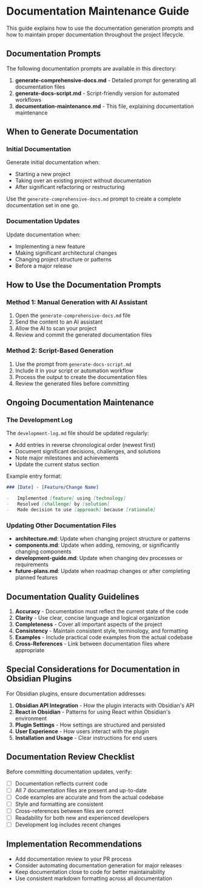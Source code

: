 # Documentation Maintenance Guide

This guide explains how to use the documentation generation prompts and how to maintain proper documentation throughout the project lifecycle.

## Documentation Prompts

The following documentation prompts are available in this directory:

1. **generate-comprehensive-docs.md** - Detailed prompt for generating all documentation files
2. **generate-docs-script.md** - Script-friendly version for automated workflows
3. **documentation-maintenance.md** - This file, explaining documentation maintenance

## When to Generate Documentation

### Initial Documentation

Generate initial documentation when:

-   Starting a new project
-   Taking over an existing project without documentation
-   After significant refactoring or restructuring

Use the `generate-comprehensive-docs.md` prompt to create a complete documentation set in one go.

### Documentation Updates

Update documentation when:

-   Implementing a new feature
-   Making significant architectural changes
-   Changing project structure or patterns
-   Before a major release

## How to Use the Documentation Prompts

### Method 1: Manual Generation with AI Assistant

1. Open the `generate-comprehensive-docs.md` file
2. Send the content to an AI assistant
3. Allow the AI to scan your project
4. Review and commit the generated documentation files

### Method 2: Script-Based Generation

1. Use the prompt from `generate-docs-script.md`
2. Include it in your script or automation workflow
3. Process the output to create the documentation files
4. Review the generated files before committing

## Ongoing Documentation Maintenance

### The Development Log

The `development-log.md` file should be updated regularly:

-   Add entries in reverse chronological order (newest first)
-   Document significant decisions, challenges, and solutions
-   Note major milestones and achievements
-   Update the current status section

Example entry format:

```markdown
### [Date] - [Feature/Change Name]

-   Implemented [feature] using [technology]
-   Resolved [challenge] by [solution]
-   Made decision to use [approach] because [rationale]
```

### Updating Other Documentation Files

-   **architecture.md**: Update when changing project structure or patterns
-   **components.md**: Update when adding, removing, or significantly changing components
-   **development-guide.md**: Update when changing dev processes or requirements
-   **future-plans.md**: Update when roadmap changes or after completing planned features

## Documentation Quality Guidelines

1. **Accuracy** - Documentation must reflect the current state of the code
2. **Clarity** - Use clear, concise language and logical organization
3. **Completeness** - Cover all important aspects of the project
4. **Consistency** - Maintain consistent style, terminology, and formatting
5. **Examples** - Include practical code examples from the actual codebase
6. **Cross-References** - Link between documentation files where appropriate

## Special Considerations for Documentation in Obsidian Plugins

For Obsidian plugins, ensure documentation addresses:

1. **Obsidian API Integration** - How the plugin interacts with Obsidian's API
2. **React in Obsidian** - Patterns for using React within Obsidian's environment
3. **Plugin Settings** - How settings are structured and persisted
4. **User Experience** - How users interact with the plugin
5. **Installation and Usage** - Clear instructions for end users

## Documentation Review Checklist

Before committing documentation updates, verify:

-   [ ] Documentation reflects current code
-   [ ] All 7 documentation files are present and up-to-date
-   [ ] Code examples are accurate and from the actual codebase
-   [ ] Style and formatting are consistent
-   [ ] Cross-references between files are correct
-   [ ] Readability for both new and experienced developers
-   [ ] Development log includes recent changes

## Implementation Recommendations

-   Add documentation review to your PR process
-   Consider automating documentation generation for major releases
-   Keep documentation close to code for better maintainability
-   Use consistent markdown formatting across all documentation
